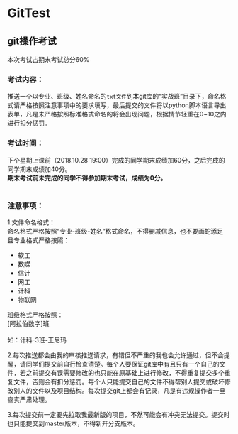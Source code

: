 # GitTest

git操作考试
-----
本次考试占期末考试总分60%

### 考试内容：<br>
推送一个以专业、班级、姓名命名的`txt文件`到本git库的“实战班”目录下，命名格式请严格按照注意事项中的要求填写，最后提交的文件将以python脚本语言导出表单，凡是未严格按照标准格式命名的将会出现问题，根据情节轻重在0~10之内进行扣分惩罚。<br>

### 考试时间：<br>
下个星期上课前（2018.10.28 19:00）完成的同学期末成绩加60分，之后完成的同学期末成绩加40分。<br>
**期末考试前未完成的同学不得参加期末考试，成绩为0分。**<br>
<br>
### 注意事项：<br>

1.文件命名格式：<br>
命名格式严格按照“专业-班级-姓名”格式命名，不得删减信息，也不要画蛇添足<br>
且专业格式严格按照：<br>
* 软工<br>
* 数媒<br>
* 信计<br>
* 网工<br>
* 计科<br>
* 物联网<br>

班级格式严格按照：<br>
[阿拉伯数字]班<br>
<br>
如：计科-3班-王尼玛
<br>

2.每次推送都会由我的审核推送请求，有错但不严重的我也会允许通过，但不会提醒，请同学们提交前自行检查清楚。每个人要保证git库中有且只有一个自己的文件，若之前提交有误需要修改的也只能在原基础上进行修改，不得重复提交多个重复文件，否则会有扣分惩罚。每个人只能提交自己的文件不得帮别人提交或破坏修改别人的文件以及项目结构。每次提交git上都会有记录，凡是有违规操作者一旦查实严肃处理。<br>

3.每次提交前一定要先拉取我最新版的项目，不然可能会有冲突无法提交。提交时也只能提交到master版本，不得新开分支版本。

